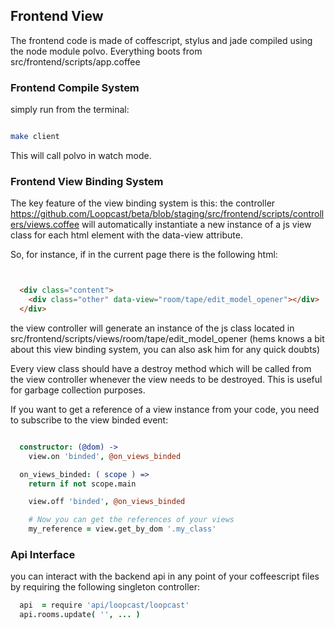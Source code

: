 ## Frontend View

The frontend code is made of coffescript, stylus and jade compiled using the node module polvo.
Everything boots from src/frontend/scripts/app.coffee

### Frontend Compile System

simply run from the terminal:

```bash

make client

```

This will call polvo in watch mode.


### Frontend View Binding System

The key feature of the view binding system is this:
the controller https://github.com/Loopcast/beta/blob/staging/src/frontend/scripts/controllers/views.coffee will automatically instantiate a new instance of a js view class for each html element with the data-view attribute.

So, for instance, if in the current page there is the following html:

```html


  <div class="content">
    <div class="other" data-view="room/tape/edit_model_opener"></div>
  </div>

```

the view controller will generate an instance of the js class located in src/frontend/scripts/views/room/tape/edit_model_opener
(hems knows a bit about this view binding system, you can also ask him for any quick doubts)

Every view class should have a destroy method which will be called from the view controller whenever the view needs to be destroyed. This is useful for garbage collection purposes.

If you want to get a reference of a view instance from your code, you need to subscribe to the view binded event:

```coffeescript

  constructor: (@dom) ->
    view.on 'binded', @on_views_binded

  on_views_binded: ( scope ) =>
    return if not scope.main

    view.off 'binded', @on_views_binded

    # Now you can get the references of your views
    my_reference = view.get_by_dom '.my_class'


```

### Api Interface

you can interact with the backend api in any point of your coffeescript files by requiring the following singleton controller:

```coffeescript
  api  = require 'api/loopcast/loopcast'
  api.rooms.update( '', ... )
```
